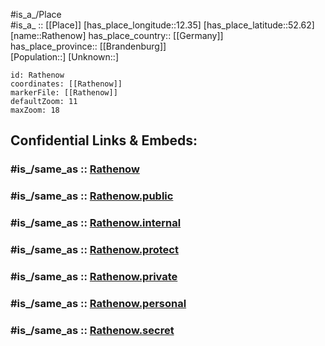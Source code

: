 ﻿---
confidential: public
isDeleted: false
location:
- 52.62
- 12.35
mapmarker: city
mapzoom:
- 7
- 12
SpocWebEntityId: 33642
tags:
- geo/City
type: City
---

#is_a_/Place  
#is_a_ :: [[Place]] 
[has_place_longitude::12.35] 
[has_place_latitude::52.62] 
[name::Rathenow] 
has_place_country:: [[Germany]]  
has_place_province:: [[Brandenburg]]  
[Population::] 
[Unknown::] 


```leaflet
id: Rathenow
coordinates: [[Rathenow]] 
markerFile: [[Rathenow]] 
defaultZoom: 11 
maxZoom: 18
```


## Confidential Links & Embeds: 

### #is_/same_as :: [Rathenow](/_Standards/Earth/Continent/Europe/Europe~Central/Germany/Germany~East/Brandenburg/counties~Brandenburg/Havelland/cities~Havelland/Rathenow.md) 

### #is_/same_as :: [Rathenow.public](/_public/Earth/Continent/Europe/Europe~Central/Germany/Germany~East/Brandenburg/counties~Brandenburg/Havelland/cities~Havelland/Rathenow.public.md) 

### #is_/same_as :: [Rathenow.internal](/_internal/Earth/Continent/Europe/Europe~Central/Germany/Germany~East/Brandenburg/counties~Brandenburg/Havelland/cities~Havelland/Rathenow.internal.md) 

### #is_/same_as :: [Rathenow.protect](/_protect/Earth/Continent/Europe/Europe~Central/Germany/Germany~East/Brandenburg/counties~Brandenburg/Havelland/cities~Havelland/Rathenow.protect.md) 

### #is_/same_as :: [Rathenow.private](/_private/Earth/Continent/Europe/Europe~Central/Germany/Germany~East/Brandenburg/counties~Brandenburg/Havelland/cities~Havelland/Rathenow.private.md) 

### #is_/same_as :: [Rathenow.personal](/_personal/Earth/Continent/Europe/Europe~Central/Germany/Germany~East/Brandenburg/counties~Brandenburg/Havelland/cities~Havelland/Rathenow.personal.md) 

### #is_/same_as :: [Rathenow.secret](/_secret/Earth/Continent/Europe/Europe~Central/Germany/Germany~East/Brandenburg/counties~Brandenburg/Havelland/cities~Havelland/Rathenow.secret.md)

